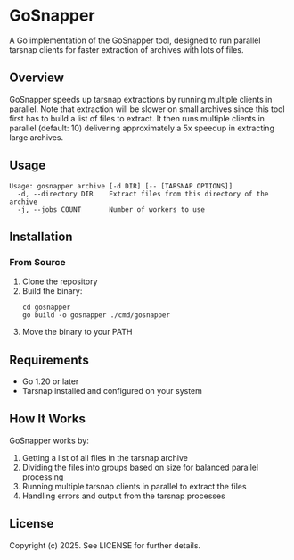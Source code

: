 # GoSnapper

A Go implementation of the GoSnapper tool, designed to run parallel tarsnap clients for faster extraction of archives with lots of files.

## Overview

GoSnapper speeds up tarsnap extractions by running multiple clients in parallel. Note that extraction will be slower on small archives since this tool first has to build a list of files to extract. It then runs multiple clients in parallel (default: 10) delivering approximately a 5x speedup in extracting large archives.

## Usage

```
Usage: gosnapper archive [-d DIR] [-- [TARSNAP OPTIONS]]
  -d, --directory DIR    Extract files from this directory of the archive
  -j, --jobs COUNT       Number of workers to use
```

## Installation

### From Source

1. Clone the repository
2. Build the binary:
   ```
   cd gosnapper
   go build -o gosnapper ./cmd/gosnapper
   ```
3. Move the binary to your PATH

## Requirements

- Go 1.20 or later
- Tarsnap installed and configured on your system

## How It Works

GoSnapper works by:

1. Getting a list of all files in the tarsnap archive
2. Dividing the files into groups based on size for balanced parallel processing
3. Running multiple tarsnap clients in parallel to extract the files
4. Handling errors and output from the tarsnap processes

## License

Copyright (c) 2025. See LICENSE for further details.
